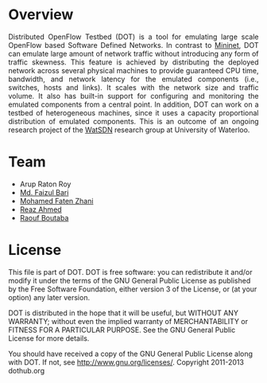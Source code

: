 Overview
====================================================================================================================

<p align="justify">Distributed OpenFlow Testbed (DOT) is a tool for emulating large scale OpenFlow based Software Defined Networks. In contrast to <a href="http://www.mininet.org/" target="_blank">Mininet</a>, DOT can emulate large amount of network traffic without introducing any form of traffic skewness. This feature is achieved by distributing the deployed network across several physical machines to provide guaranteed CPU time, bandwidth, and network latency for the emulated components (i.e., switches, hosts and links). It scales with the network size and traffic volume. It also has built-in support for configuring and monitoring the emulated components from a central point. In addition, DOT can work on a testbed of heterogeneous machines, since it uses a capacity proportional distribution of emulated components. This is an outcome of an ongoing research project of the <a href="http://waterloosdn.org:82/index.php?title=Main_Page" target="_blank">WatSDN</a> research group at University of Waterloo.</p>


Team
====================================================================================================================
<ul>
	<li>Arup Raton Roy</li>
	<li><a href="http://www.cs.uwaterloo.ca/~mfbari" target="_blank">Md. Faizul Bari</a></li>
	<li><a href="https://cs.uwaterloo.ca/~mfzhani/" target="_blank">Mohamed Faten Zhani</a></li>
	<li><a href="https://cs.uwaterloo.ca/~r5ahmed" target="_blank">Reaz Ahmed</a></li>
	<li><a href="http://rboutaba.cs.uwaterloo.ca/index.html" target="_blank">Raouf Boutaba</a></li>
</ul>


License
====================================================================================================================
This file is part of DOT.
   DOT is free software: you can redistribute it and/or modify
   it under the terms of the GNU General Public License as published by
   the Free Software Foundation, either version 3 of the License, or
   (at your option) any later version.

   DOT is distributed in the hope that it will be useful,
   but WITHOUT ANY WARRANTY; without even the implied warranty of
   MERCHANTABILITY or FITNESS FOR A PARTICULAR PURPOSE.  See the
   GNU General Public License for more details.

   You should have received a copy of the GNU General Public License
   along with DOT.  If not, see <http://www.gnu.org/licenses/>.
Copyright 2011-2013 dothub.org
